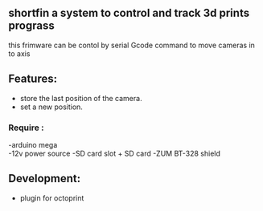 ## shortfin a system to control and track 3d prints prograss 
this frimware can be contol by serial Gcode command to move cameras
in to axis 
## Features:
- store the last position of the camera.
- set a new position.
### Require :
-arduino mega   
-12v power source 
-SD card slot + SD card 
-ZUM BT-328 shield 
## Development:
- plugin for octoprint
